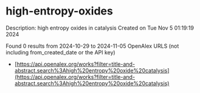 # high-entropy-oxides
Description: high entropy oxides in catalysis
Created on Tue Nov  5 01:19:19 2024

Found 0 results from 2024-10-29 to 2024-11-05
OpenAlex URLS (not including from_created_date or the API key)
- [https://api.openalex.org/works?filter=title-and-abstract.search%3Ahigh%20entropy%20oxide%20catalysis](https://api.openalex.org/works?filter=title-and-abstract.search%3Ahigh%20entropy%20oxide%20catalysis)


